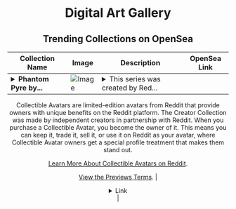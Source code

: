 <div align="center">

# Digital Art Gallery

## Trending Collections on OpenSea

| Collection Name                       | Image                                                                                     | Description                       | OpenSea Link                                                                                          |
|---------------------------------------|-------------------------------------------------------------------------------------------|-----------------------------------|--------------------------------------------------------------------------------------------------------|
| **<details><summary>Phantom Pyre by...</summary>Phantom Pyre by Shiro_Senpai666 x Reddit Collectible Avatars</details>** | ![Image](https://i.seadn.io/s/raw/files/8133f30df1efa8b76f4659ae8e36e599.png?w=500&auto=format?w=200&auto=format) | <details><summary>This series was created by Red...</summary>This series was created by Reddit user Shiro_Senpai666 as a part of the Collectible Avatars Creator Program. You can [check out the creator's profile on Reddit](https://www.reddit.com/user/Shiro_Senpai666/).

Collectible Avatars are limited-edition avatars from Reddit that provide owners with unique benefits on the Reddit platform. The Creator Collection was made by independent creators in partnership with Reddit. When you purchase a Collectible Avatar, you become the owner of it. This means you can keep it, trade it, sell it, or use it on Reddit as your avatar, where Collectible Avatar owners get a special profile treatment that makes them stand out.

[Learn More About Collectible Avatars on Reddit](https://reddithelp.com/hc/en-us/articles/6213835889044).

[View the Previews Terms](https://www.redditinc.com/policies/previews-terms).</details> | <details><summary>Link</summary>[Phantom Pyre by Shiro_Senpai666 x Reddit Collectible Avatars](https://opensea.io/collection/phantom-pyre-by-shiro-senpai666-x-reddit-collectib)</details> |

</div>